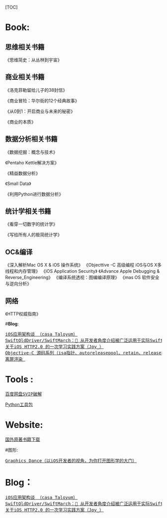 [TOC]

# Book:

## **思维相关书籍**

《思维简史：从丛林到宇宙》



## **商业相关书籍**

《洛克菲勒留给儿子的38封信》

《商业冒险：华尔街的12个经典故事》

《从0到1：开启商业与未来的秘密》

《商业的本质》



## **数据分析相关书籍**

《数据挖掘：概念与技术》

《Pentaho Kettle解决方案》

《精益数据分析》

《Small Data》

《利用Python进行数据分析》



## **统计学相关书籍**

《看穿一切数字的统计学》

《写给所有人的极简统计学》

## **OC&编译**

《深入解析Mac OS X &amp; iOS 操作系统》
《Objecttive -C 高级编程 iOS与OS X多线程和内存管理》
《iOS Application Security》
《Advance Apple Debugging &amp; Reverse_Engineering》
《编译系统透视：图编编译原理》
《mas OS 软件安全与逆向分析》

## **网络**

《HTTP权威指南》



#**Blog**:
<pre><a href="https://casatwy.com/iosying-yong-jia-gou-tan-kai-pian.html">iOS应用架构谈 （casa Taloyum）</a>
<a href="https://github.com/SwiftOldDriver/SwiftMarch">SwiftOldDriver/SwiftMarch：🚀 从开发者角度介绍被广泛运用于实际Swift项目中的开源库（</a><a class="name" href="https://www.jianshu.com/u/12201cdd5d7a">一缕殇流化隐半边冰霜</a><a href="https://github.com/SwiftOldDriver/SwiftMarch">）
</a><a href="https://www.jianshu.com/p/2e7200bd5b79">关于iOS HTTP2.0 的一次学习实践方案（Joy_）</a>
<a href="https://github.com/Draveness/analyze/tree/master/contents/objc">Objective-C 源码系列（isa指针、autoreleasepool、retain、release等）</a>
<a href="https://hit-alibaba.github.io/interview/iOS/Cocoa-Touch/Performance.html">离屏渲染 </a>
</pre>


# Tools :

<div class ="tools">
<pre><a href ="https://github.com/CodeTips/BaiduNetdiskPlugin-macOS">百度网盘SVIP破解</a></pre>
</div>

[Python工具包](https://pypi.org)



# Website:

<div class ="website">
<pre><a href ="https://salttiger.com">国外原著书籍下载</a></pre>
</div>



#图形:

<div class="zhuanlan-title-item">
<pre class="zhuanlan-title"><a href="https://xiaozhuanlan.com/graphics_dance">Graphics Dance（以iOS开发者的视角，为你打开图形学的大门）</a></pre>
<div class="xzl-invite-icon"></div>
</div>
<div class="authors"></div>


# Blog：

<pre><a href="https://casatwy.com/iosying-yong-jia-gou-tan-kai-pian.html">iOS应用架构谈 （casa Taloyum）</a>
<a href="https://github.com/SwiftOldDriver/SwiftMarch">SwiftOldDriver/SwiftMarch：🚀 从开发者角度介绍被广泛运用于实际Swift项目中的开源库（</a><a class="name" href="https://www.jianshu.com/u/12201cdd5d7a">一缕殇流化隐半边冰霜</a><a href="https://github.com/SwiftOldDriver/SwiftMarch">）
</a><a href="https://www.jianshu.com/p/2e7200bd5b79">关于iOS HTTP2.0 的一次学习实践方案（Joy_）</a></pre>
